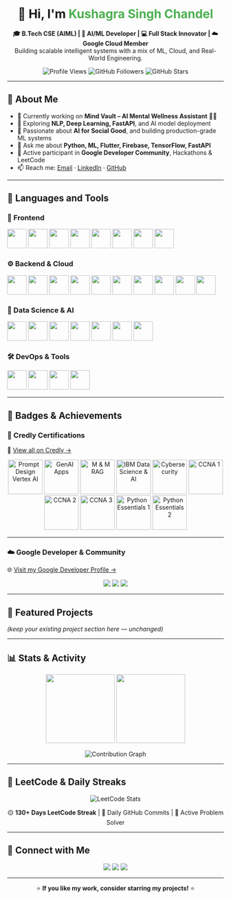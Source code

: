 <h1 align="center">👋 Hi, I'm <span style="color:#4CAF50">Kushagra Singh Chandel</span></h1>

<p align="center">
  <b>🎓 B.Tech CSE (AIML) | 🧠 AI/ML Developer | 💻 Full Stack Innovator | ☁️ Google Cloud Member</b><br>
  Building scalable intelligent systems with a mix of ML, Cloud, and Real-World Engineering.
</p>

<p align="center">
  <img src="https://komarev.com/ghpvc/?username=Kushagra-Chandel&label=Profile%20Views&color=brightgreen&style=flat" alt="Profile Views"/>
  <img src="https://img.shields.io/github/followers/Kushagra-Chandel?label=Followers&style=social" alt="GitHub Followers"/>
  <img src="https://img.shields.io/github/stars/Kushagra-Chandel?label=Stars&style=social" alt="GitHub Stars"/>
</p>

---

## 🧠 About Me

- 🔭 Currently working on **Mind Vault – AI Mental Wellness Assistant** 🧠✨  
- 🌱 Exploring **NLP, Deep Learning, FastAPI**, and AI model deployment  
- 🧠 Passionate about **AI for Social Good**, and building production-grade ML systems  
- 💬 Ask me about **Python, ML, Flutter, Firebase, TensorFlow, FastAPI**  
- 🏅 Active participant in **Google Developer Community**, Hackathons & LeetCode  
- 📫 Reach me: [Email](mailto:chandelkushagra@gmail.com) · [LinkedIn](https://www.linkedin.com/in/kushagra-singh-chandel) · [GitHub](https://github.com/Kushagra-Chandel)

---

## 🧩 Languages and Tools

### 🎨 Frontend  
<p align="left">
  <img src="https://cdn.jsdelivr.net/gh/devicons/devicon/icons/react/react-original.svg" width="45" height="45"/>
  <img src="https://cdn.jsdelivr.net/gh/devicons/devicon/icons/nextjs/nextjs-original.svg" width="45" height="45"/>
  <img src="https://cdn.jsdelivr.net/gh/devicons/devicon/icons/bootstrap/bootstrap-original.svg" width="45" height="45"/>
  <img src="https://cdn.jsdelivr.net/gh/devicons/devicon/icons/javascript/javascript-original.svg" width="45" height="45"/>
  <img src="https://cdn.jsdelivr.net/gh/devicons/devicon/icons/typescript/typescript-original.svg" width="45" height="45"/>
  <img src="https://cdn.jsdelivr.net/gh/devicons/devicon/icons/html5/html5-original.svg" width="45" height="45"/>
  <img src="https://cdn.jsdelivr.net/gh/devicons/devicon/icons/css3/css3-original.svg" width="45" height="45"/>
  <img src="https://cdn.jsdelivr.net/gh/devicons/devicon/icons/sass/sass-original.svg" width="45" height="45"/>
</p>

### ⚙️ Backend & Cloud  
<p align="left">
  <img src="https://cdn.jsdelivr.net/gh/devicons/devicon/icons/nodejs/nodejs-original.svg" width="45" height="45"/>
  <img src="https://cdn.jsdelivr.net/gh/devicons/devicon/icons/express/express-original.svg" width="45" height="45"/>
  <img src="https://cdn.jsdelivr.net/gh/devicons/devicon/icons/django/django-plain.svg" width="45" height="45"/>
  <img src="https://cdn.jsdelivr.net/gh/devicons/devicon/icons/flask/flask-original.svg" width="45" height="45"/>
  <img src="https://cdn.jsdelivr.net/gh/devicons/devicon/icons/dot-net/dot-net-original.svg" width="45" height="45"/>
  <img src="https://cdn.jsdelivr.net/gh/devicons/devicon/icons/amazonwebservices/amazonwebservices-original.svg" width="45" height="45"/>
  <img src="https://cdn.jsdelivr.net/gh/devicons/devicon/icons/azure/azure-original.svg" width="45" height="45"/>
  <img src="https://cdn.jsdelivr.net/gh/devicons/devicon/icons/googlecloud/googlecloud-original.svg" width="45" height="45"/>
  <img src="https://cdn.jsdelivr.net/gh/devicons/devicon/icons/docker/docker-original.svg" width="45" height="45"/>
  <img src="https://cdn.jsdelivr.net/gh/devicons/devicon/icons/nginx/nginx-original.svg" width="45" height="45"/>
</p>

### 🤖 Data Science & AI  
<p align="left">
  <img src="https://cdn.jsdelivr.net/gh/devicons/devicon/icons/python/python-original.svg" width="45" height="45"/>
  <img src="https://cdn.jsdelivr.net/gh/devicons/devicon/icons/numpy/numpy-original.svg" width="45" height="45"/>
  <img src="https://cdn.jsdelivr.net/gh/devicons/devicon/icons/pandas/pandas-original.svg" width="45" height="45"/>
  <img src="https://cdn.jsdelivr.net/gh/devicons/devicon/icons/matplotlib/matplotlib-original.svg" width="45" height="45"/>
  <img src="https://cdn.jsdelivr.net/gh/devicons/devicon/icons/tensorflow/tensorflow-original.svg" width="45" height="45"/>
  <img src="https://cdn.jsdelivr.net/gh/devicons/devicon/icons/pytorch/pytorch-original.svg" width="45" height="45"/>
  <img src="https://cdn.jsdelivr.net/gh/devicons/devicon/icons/opencv/opencv-original.svg" width="45" height="45"/>
</p>

### 🛠️ DevOps & Tools  
<p align="left">
  <img src="https://cdn.jsdelivr.net/gh/devicons/devicon/icons/git/git-original.svg" width="45" height="45"/>
  <img src="https://cdn.jsdelivr.net/gh/devicons/devicon/icons/heroku/heroku-original.svg" width="45" height="45"/>
  <img src="https://cdn.jsdelivr.net/gh/devicons/devicon/icons/graphql/graphql-plain.svg" width="45" height="45"/>
  <img src="https://cdn.jsdelivr.net/gh/devicons/devicon/icons/webpack/webpack-original.svg" width="45" height="45"/>
</p>

---

## 🏅 Badges & Achievements

### 🧠 Credly Certifications  
📜 [View all on Credly →](https://www.credly.com/users/kushagra-singh-chandel)  
<p align="center">
  <img src="https://images.credly.com/size/200x200/images/bf8a0f56-1d23-4a7c-b53f-9365ce81b662/image.png" width="80" alt="Prompt Design Vertex AI"/>
  <img src="https://images.credly.com/size/200x200/images/9a3a00e5-bbc5-4a0d-8f1f-693e8a2a4d7c/image.png" width="80" alt="GenAI Apps"/>
  <img src="https://images.credly.com/size/200x200/images/241a5c5b-02c9-4b71-9a63-703d86a3ad92/image.png" width="80" alt="M & M RAG"/>
  <img src="https://images.credly.com/size/200x200/images/f2b49d26-bf76-4c8b-8c62-3438d35dfcdf/image.png" width="80" alt="IBM Data Science & AI"/>
  <img src="https://images.credly.com/size/200x200/images/ee982f75-6247-4560-873e-cae31086f981/image.png" width="80" alt="Cybersecurity"/>
  <img src="https://images.credly.com/size/200x200/images/789d220e-d3c8-4c75-bfa8-b19f3d0352c9/image.png" width="80" alt="CCNA 1"/>
  <img src="https://images.credly.com/size/200x200/images/699b8b73-7760-4b53-8a67-fb0a3a2a9b38/image.png" width="80" alt="CCNA 2"/>
  <img src="https://images.credly.com/size/200x200/images/03e6b5ed-979f-4b08-80c4-5578e11bc4c2/image.png" width="80" alt="CCNA 3"/>
  <img src="https://images.credly.com/size/200x200/images/1e75e33b-75b2-4df9-bd36-4ec2c97864fb/image.png" width="80" alt="Python Essentials 1"/>
  <img src="https://images.credly.com/size/200x200/images/3ee6b324-0d36-4c59-97cf-3c99d7b12da9/image.png" width="80" alt="Python Essentials 2"/>
</p>

---

### ☁️ Google Developer & Community  
🌐 [Visit my Google Developer Profile →](https://g.dev/kushagra_chandel)  
<p align="center">
  <img src="https://img.shields.io/badge/Google%20Cloud%20Innovator-Member-blue?logo=google-cloud" />
  <img src="https://img.shields.io/badge/Google%20I%2FO%20Connect%2725-Attendee-green?logo=google" />
  <img src="https://img.shields.io/badge/Google%20Solution%20Challenge%2724-Participant-orange?logo=google" />
</p>

---

## 🚀 Featured Projects
*(keep your existing project section here — unchanged)*

---

## 📊 Stats & Activity

<p align="center">
  <img src="https://github-readme-stats.vercel.app/api?username=Kushagra-Chandel&show_icons=true&theme=radical" height="160"/>
  <img src="https://github-readme-streak-stats.herokuapp.com/?user=Kushagra-Chandel&theme=radical" height="160"/>
</p>

<p align="center">
  <img src="https://github-readme-activity-graph.vercel.app/graph?username=Kushagra-Chandel&theme=react-dark" alt="Contribution Graph"/>
</p>

---

## 🧠 LeetCode & Daily Streaks
<p align="center">
  <img src="https://leetcard.jacoblin.cool/Kushagra_Chandel?theme=dark&font=Baloo%202&ext=contest" alt="LeetCode Stats" />
</p>
<p align="center">
  🟡 <b>130+ Days LeetCode Streak</b> | 📅 Daily GitHub Commits | 🚀 Active Problem Solver
</p>

---

## 🔗 Connect with Me
<p align="center">
  <a href="mailto:chandelkushagra@gmail.com"><img src="https://img.shields.io/badge/Email-D14836?style=for-the-badge&logo=gmail&logoColor=white"/></a>
  <a href="https://www.linkedin.com/in/kushagra-singh-chandel"><img src="https://img.shields.io/badge/LinkedIn-0077B5?style=for-the-badge&logo=linkedin&logoColor=white"/></a>
  <a href="https://github.com/Kushagra-Chandel"><img src="https://img.shields.io/badge/GitHub-000000?style=for-the-badge&logo=github&logoColor=white"/></a>
</p>

---

<p align="center">
  ⭐ <b>If you like my work, consider starring my projects!</b> ⭐
</p>
